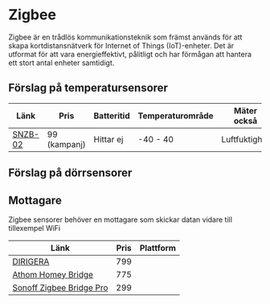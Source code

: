 # Zigbee

Zigbee är en trådlös kommunikationsteknik som främst används för att skapa kortdistansnätverk för Internet of Things (IoT)-enheter. Det är utformat för att vara energieffektivt, pålitligt och har förmågan att hantera ett stort antal enheter samtidigt.

## Förslag på temperatursensorer

| Länk | Pris | Batteritid | Temperaturområde | Mäter också |
|-|-|-|-|-|
|[SNZB-02](https://www.styrahem.se/p/657?gad=1&gclid=CjwKCAiA3aeqBhBzEiwAxFiOBp5h0-GsmM4Ej8EubKCK4aKjA5bHIf11D-y2VSlYwVoirUaiw7RElBoCPsYQAvD_BwE)|99 (kampanj)|Hittar ej|-40 - 40|Luftfuktighet|

## Förslag på dörrsensorer

## Mottagare

Zigbee sensorer behöver en mottagare som skickar datan vidare till tillexempel WiFi

|Länk|Pris|Plattform|
|-|-|-|
|[DIRIGERA](https://www.ikea.com/se/sv/p/dirigera-hubb-foer-smarta-produkter-vit-smart-10503406/)|799||
|[Athom Homey Bridge](https://tibber.com/se/store/produkt/homey-bridge?variant=279223&utm_source=googleadwords_int&utm_medium=cpc&utm_content=15766743776_131821671076_572751328220&utm_id=g_&keyword=&gclid=CjwKCAiA3aeqBhBzEiwAxFiOBgmwQPV__jx4MSacC8S01YdWJ429C6T0QspQTvGiAQsI_2kEkMMU5BoCruYQAvD_BwE)|775||
|[Sonoff Zigbee Bridge Pro](https://www.styrahem.se/p/801?gad=1&gclid=CjwKCAiA3aeqBhBzEiwAxFiOBngUYAtkne7XhMn80fm9SzPPqh-1RDW_YGCAjGdWlRK6fb-ZH6YDehoCMzMQAvD_BwE)|299||
